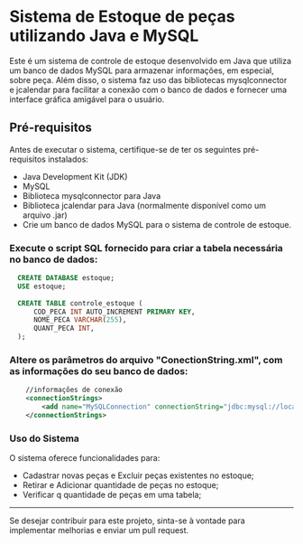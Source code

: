 <h1>Sistema de Estoque de peças utilizando Java e MySQL</h1>
Este é um sistema de controle de estoque desenvolvido em Java que utiliza um banco de dados MySQL para armazenar informações, em especial, sobre peça. Além disso, o sistema faz uso das bibliotecas mysqlconnector e jcalendar para facilitar a conexão com o banco de dados e fornecer uma interface gráfica amigável para o usuário.

<h2>Pré-requisitos</h2>
<p></p>Antes de executar o sistema, certifique-se de ter os seguintes pré-requisitos instalados:  </p>



* Java Development Kit (JDK)
* MySQL
* Biblioteca mysqlconnector para Java
* Biblioteca jcalendar para Java (normalmente disponível como um arquivo .jar)
* Crie um banco de dados MySQL para o sistema de controle de estoque.

### Execute o script SQL fornecido para criar a tabela necessária no banco de dados:

```sql
  CREATE DATABASE estoque;
  USE estoque;
  
  CREATE TABLE controle_estoque (
      COD_PECA INT AUTO_INCREMENT PRIMARY KEY,
      NOME_PECA VARCHAR(255), 
      QUANT_PECA INT,
  );
```


### Altere os parâmetros do arquivo "ConectionString.xml", com as informações do seu banco de dados:

```xml
    //informações de conexão
    <connectionStrings>
	    <add name="MySQLConnection" connectionString="jdbc:mysql://localhost:3306/controle_estoque?user=root&amp;password=l123&amp;useSSL=false&amp;allowPublicKeyRetrieval=true" providerName="MySql.Data.MySqlClient" />
    </connectionStrings>
```

<h3>Uso do Sistema</h3>
<p></p></P>O sistema oferece funcionalidades para:  </p>

* Cadastrar novas peças e Excluir peças existentes no estoque;
* Retirar e Adicionar quantidade de peças no estoque;
* Verificar q quantidade de peças em uma tabela;

<hr>
<p>Se desejar contribuir para este projeto, sinta-se à vontade para implementar melhorias e enviar um pull request.</p>

